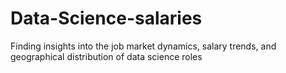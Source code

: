 # Data-Science-salaries
Finding insights into the job market dynamics, salary trends, and geographical distribution of data science roles

